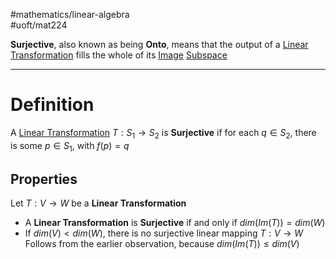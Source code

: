 #mathematics/linear-algebra  
#uoft/mat224 

**Surjective**, also known as being **Onto**, means that the output of a [Linear Transformation](Linear%20Transformation.md) fills the whole of its  [Image](Image.md)  [Subspace](Subspace.md) 

---
# Definition
A [Linear Transformation](Linear%20Transformation.md) $T: S_{1}\rightarrow S_{2}$ is **Surjective** if for each $q\in S_{2}$, there is some $p\in S_{1}$, with $f(p)=q$

## Properties
Let $T: V \rightarrow W$ be a **Linear Transformation**

- A **Linear Transformation** is **Surjective** if and only if $dim(Im(T))=dim(W)$
- If $dim(V) < dim(W)$, there is no surjective linear mapping $T:V\rightarrow W$  
	Follows from the earlier observation, because $dim(Im(T))\leq dim(V)$ 